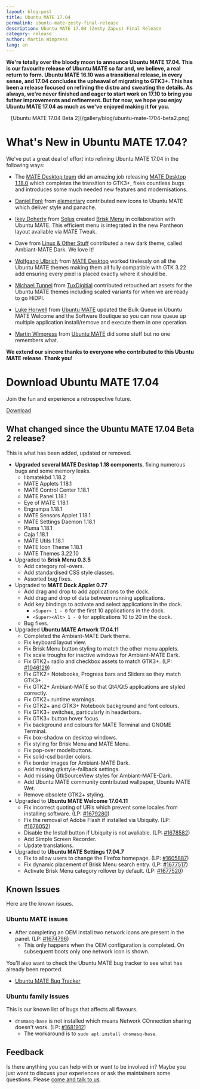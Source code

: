```yaml
---
layout: blog-post
title: Ubuntu MATE 17.04
permalink: ubuntu-mate-zesty-final-release
description: Ubuntu MATE 17.04 (Zesty Zapus) Final Release
category: release
author: Martin Wimpress
lang: en
---
```


**We're totally over the bloody moon to announce Ubuntu MATE 17.04.
This is our favourite release of Ubuntu MATE so far and, we believe, a
real return to form. Ubuntu MATE 16.10 was a transitional release, in
every sense, and 17.04 concludes the upheaval of migrating to GTK3+.
This has been a release focused on refining the distro and sweating the
details. As always, we're never finished and eager to start work on
17.10 to bring you futher improvements and refinement. But for now, we
hope you enjoy Ubuntu MATE 17.04 as much as we've enjoyed making it
for you.**

<p align="center">
[Ubuntu MATE 17.04 Beta 2](/gallery/blog/ubuntu-mate-1704-beta2.png)

# What's New in Ubuntu MATE 17.04?

We've put a great deal of effort into refining Ubuntu MATE 17.04 in the
following ways:

  * The [MATE Desktop team](https://github.com/orgs/mate-desktop/teams)
  did an amazing job releasing [MATE Desktop 1.18.0](http://mate-desktop.org/blog/2017-03-13-mate-1-18-released/)
  which completes the transition to GTK3+, fixes countless bugs and
  introduces some much needed new features and modernisations.

  * [Daniel Foré](http://danielfore.com/) from [elementary](https://elementary.io)
  contributed new icons to Ubuntu MATE which deliver style and panache.

  * [Ikey Doherty](https://plus.google.com/+IkeyDoherty) from [Solus](https://solus-project.com/)
  created [Brisk Menu](https://github.com/solus-project/brisk-menu) in
  collaboration with Ubuntu MATE. This efficient menu is integrated in
  the new Pantheon layout available via MATE Tweak.

  * Dave from [Linux & Other Stuff](https://www.youtube.com/channel/UCQpkMe-SLNg0HwWCP3eeTxw)
  contributed a new dark theme, called Ambiant-MATE Dark. We love it!

  * [Wolfgang Ulbrich](https://github.com/raveit65) from [MATE Desktop](https://mate-desktop.org)
  worked tirelessly on all the Ubuntu MATE themes making them all fully 
  compatible with GTK 3.22 add ensuring every pixel is placed exactly
  where it should be.

  * [Michael Tunnel](http://michaeltunnell.com/) from [TuxDigitial](http://tuxdigital.com/)
  contributed retouched art assets for the Ubuntu MATE themes including
  scaled variants for when we are ready to go HiDPI.

  * [Luke Horwell](https://ubuntu-mate.community/users/lah7) from [Ubuntu MATE](https://ubuntu-mate.org)
  updated the Bulk Queue in Ubuntu MATE Welcome and the Software Boutique
  so you can now queue up multiple application install/remove and execute
  them in one operation.

  * [Martin Wimpress](https://flexion.org) from [Ubuntu MATE](https://ubuntu-mate.org)
  did some stuff but no one remembers what.

**We extend our sincere thanks to everyone who contributed to this
Ubuntu MATE release. Thank you!**

<div class="bs-component">
    <div class="jumbotron">
        <h1>Download Ubuntu MATE 17.04</h1>
        <p>Join the fun and experience a retrospective future.</p>
        <a href="/download/" class="btn btn-primary btn-lg">Download</a>
        </p>
    </div>
</div>

## What changed since the Ubuntu MATE 17.04 Beta 2 release?

This is what has been added, updated or removed.

  * **Upgraded several MATE Desktop 1.18 components**, fixing numerous bugs and some memory leaks.
    * libmatekbd 1.18.2
    * MATE Applets 1.18.1
    * MATE Control Center 1.18.1
    * MATE Panel 1.18.1
    * Eye of MATE 1.18.1
    * Engrampa 1.18.1
    * MATE Sensors Applet 1.18.1
    * MATE Settings Daemon 1.18.1
    * Pluma 1.18.1
    * Caja 1.18.1
    * MATE Utils 1.18.1
    * MATE Icon Theme 1.18.1
    * MATE Themes 3.22.10
  * Upgraded to **Brisk Menu 0.3.5**
    * Add category roll-overs.
    * Add standardised CSS style classes.
    * Assorted bug fixes.
  * Upgraded to **MATE Dock Applet 0.77**
    * Add drag and drop to add applications to the dock.
    * Add drag and drop of data between running applications.
    * Add key bindings to activate and select applications in the dock.
      * `<Super> 1 - 0` for the first 10 applications in the dock.
      * `<Super><Alt> 1 - 0` for applications 10 to 20 in the dock.
    * Bug fixes.
  * Upgraded **Ubuntu MATE Artwork 17.04.11**
    * Completed the Ambiant-MATE Dark theme.
    * Fix keyboard layout view.
    * Fix Brisk Menu button styling to match the other menu applets.
    * Fix scale troughs for inactive windows for Ambiant-MATE Dark.
    * Fix GTK2+ radio and checkbox assets to match GTK3+. (LP: [#1046129](http://pad.lv/1046129))
    * Fix GTK2+ Notebooks, Progress bars and Sliders so they match GTK3+.
    * Fix GTK2+ Ambiant-MATE so that Qt4/Qt5 applications are styled correctly.
    * Fix GTK2+ runtime warnings.
    * Fix GTK2+ and GTK3+ Notebook background and font colours.  
    * Fix GTK3+ switches, particularly in headerbars.
    * Fix GTK3+ button hover focus.
    * Fix background and colours for MATE Terminal and GNOME Terminal.
    * Fix box-shadow on desktop windows.
    * Fix styling for Brisk Menu and MATE Menu.
    * Fix pop-over modelbuttons.
    * Fix solid-csd border colors.
    * Fix border images for Ambiant-MATE Dark.
    * Add missing gtkstyle-fallback settings.
    * Add missing GtkSourceView styles for Ambiant-MATE-Dark.
    * Add Ubuntu MATE community contributed wallpaper, Ubuntu MATE Wet.
    * Remove obsolete GTK2+ styling.    
  * Upgraded to **Ubuntu MATE Welcome 17.04.11**
    * Fix incorrect quoting of URIs which prevent some locales from installing software. (LP: [#1679280](http://pad.lv/1679280))
    * Fix the removal of Adobe Flash if installed via Ubiquity. (LP: [#1676052](http://pad.lv/1676052))    
    * Disable the Install button if Ubiquity is not avaliable. (LP: [#1678582](http://pad.lv/1678582))
    * Add Simple Screen Recorder.
    * Update translations.
  * Upgraded to **Ubuntu MATE Settings 17.04.7**
    * Fix to allow users to change the Firefox homepage. (LP: [#1605887](http://pad.lv/1605887))
    * Fix dynamic placement of Brisk Menu search entry. (LP: [#1677517](http://pad.lv/1677517))
    * Activate Brisk Menu category rollover by default. (LP: [#1677520](http://pad.lv/1677520))

## Known Issues

Here are the known issues.

### Ubuntu MATE issues

  * After completing an OEM install two network icons are present in the panel. (LP: [#1674796](http://pad.lv/1674796))
    * This only happens when the OEM configuration is completed. On subsequent boots only one network icon is shown.

You'll also want to check the Ubuntu MATE bug tracker to see what has
already been reported.

  * [Ubuntu MATE Bug Tracker](https://bugs.launchpad.net/ubuntu-mate)

### Ubuntu family issues

This is our known list of bugs that affects all flavours.

  * `dnsmasq-base` is not installed which means Network COnnection sharing doesn't work. (LP: [#1681912](http://pad.lv/1681912))
    * The workaround is to `sudo apt install dnsmasq-base`.

## Feedback

Is there anything you can help with or want to be involved in? Maybe you just
want to discuss your experiences or ask the maintainers some questions. Please
[come and talk to us](https://ubuntu-mate.community/).
